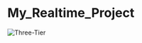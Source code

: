 # My_Realtime_Project
![Three-Tier](https://github.com/Velocity9919/My_Realtime_3_Tier_Project/assets/143435067/55a0852c-a78a-4670-8459-8bad719b8630)

